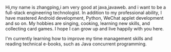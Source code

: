 <!---
ping1234e/ping1234e is a ✨ special ✨ repository because its `README.md` (this file) appears on your GitHub profile.
You can click the Preview link to take a look at your changes.
--->
Hi,my name is zhangping,i am very good at java,javaweb. and i want to be a full-stack engineering technologist.
In addition to my professional ability, I have mastered Android development, Python, WeChat applet development and so on.
My hobbies are singing, cooking, learning new skills, and collecting card games. I hope I can grow up and live happily with you here.

I'm currently learning how to improve my time management skills and reading technical e-books, such as Java concurrent programming.
